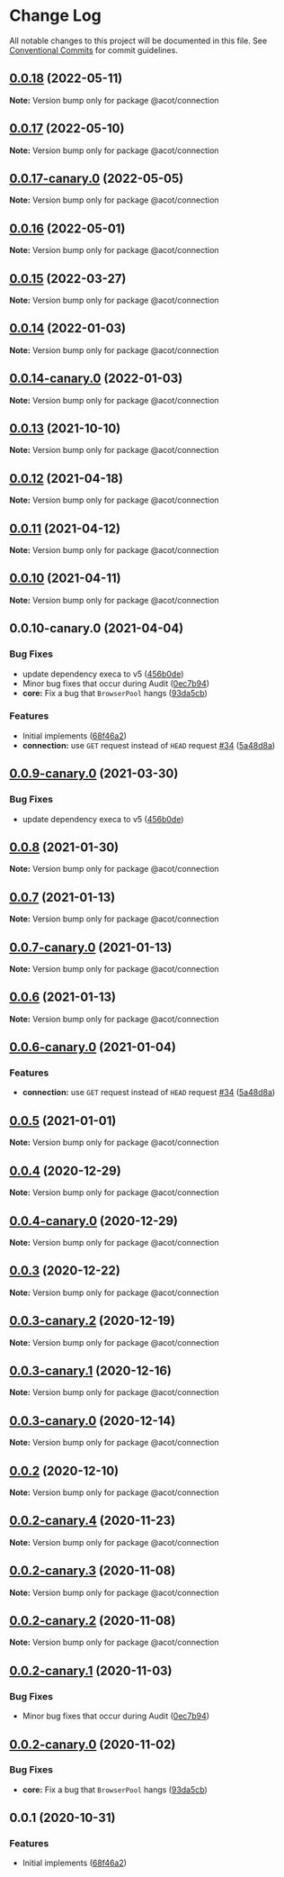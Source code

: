 # Change Log

All notable changes to this project will be documented in this file.
See [Conventional Commits](https://conventionalcommits.org) for commit guidelines.

## [0.0.18](https://github.com/acot-a11y/acot/compare/v0.0.17...v0.0.18) (2022-05-11)

**Note:** Version bump only for package @acot/connection

## [0.0.17](https://github.com/acot-a11y/acot/compare/v0.0.17-canary.3...v0.0.17) (2022-05-10)

**Note:** Version bump only for package @acot/connection

## [0.0.17-canary.0](https://github.com/acot-a11y/acot/compare/v0.0.16...v0.0.17-canary.0) (2022-05-05)

**Note:** Version bump only for package @acot/connection

## [0.0.16](https://github.com/acot-a11y/acot/compare/v0.0.15...v0.0.16) (2022-05-01)

**Note:** Version bump only for package @acot/connection

## [0.0.15](https://github.com/acot-a11y/acot/compare/v0.0.14...v0.0.15) (2022-03-27)

**Note:** Version bump only for package @acot/connection

## [0.0.14](https://github.com/acot-a11y/acot/compare/v0.0.14-canary.2...v0.0.14) (2022-01-03)

**Note:** Version bump only for package @acot/connection

## [0.0.14-canary.0](https://github.com/acot-a11y/acot/compare/v0.0.13...v0.0.14-canary.0) (2022-01-03)

**Note:** Version bump only for package @acot/connection

## [0.0.13](https://github.com/acot-a11y/acot/compare/v0.0.13-canary.0...v0.0.13) (2021-10-10)

**Note:** Version bump only for package @acot/connection

## [0.0.12](https://github.com/acot-a11y/acot/compare/v0.0.11...v0.0.12) (2021-04-18)

**Note:** Version bump only for package @acot/connection

## [0.0.11](https://github.com/acot-a11y/acot/compare/v0.0.10...v0.0.11) (2021-04-12)

**Note:** Version bump only for package @acot/connection

## [0.0.10](https://github.com/acot-a11y/acot/compare/v0.0.10-canary.0...v0.0.10) (2021-04-11)

**Note:** Version bump only for package @acot/connection

## 0.0.10-canary.0 (2021-04-04)

### Bug Fixes

- update dependency execa to v5 ([456b0de](https://github.com/acot-a11y/acot/commit/456b0dec9695853acb711a90b676078fb7c45fb9))
- Minor bug fixes that occur during Audit ([0ec7b94](https://github.com/acot-a11y/acot/commit/0ec7b94e8f885cb45aae351d0279033367b8d94c))
- **core:** Fix a bug that `BrowserPool` hangs ([93da5cb](https://github.com/acot-a11y/acot/commit/93da5cbdf28508e4e3cf95983bf710d1675ff3da))

### Features

- Initial implements ([68f46a2](https://github.com/acot-a11y/acot/commit/68f46a250de7793795678ece40d23d927ddd075c))
- **connection:** use `GET` request instead of `HEAD` request [#34](https://github.com/acot-a11y/acot/issues/34) ([5a48d8a](https://github.com/acot-a11y/acot/commit/5a48d8ae9bcab53137cdd842f48fb8a17d9edc36))

## [0.0.9-canary.0](https://github.com/acot-a11y/acot/compare/@acot/connection@0.0.8...@acot/connection@0.0.9-canary.0) (2021-03-30)

### Bug Fixes

- update dependency execa to v5 ([456b0de](https://github.com/acot-a11y/acot/commit/456b0dec9695853acb711a90b676078fb7c45fb9))

## [0.0.8](https://github.com/acot-a11y/acot/compare/@acot/connection@0.0.7...@acot/connection@0.0.8) (2021-01-30)

**Note:** Version bump only for package @acot/connection

## [0.0.7](https://github.com/acot-a11y/acot/compare/@acot/connection@0.0.7-canary.0...@acot/connection@0.0.7) (2021-01-13)

**Note:** Version bump only for package @acot/connection

## [0.0.7-canary.0](https://github.com/acot-a11y/acot/compare/@acot/connection@0.0.6...@acot/connection@0.0.7-canary.0) (2021-01-13)

**Note:** Version bump only for package @acot/connection

## [0.0.6](https://github.com/acot-a11y/acot/compare/@acot/connection@0.0.6-canary.0...@acot/connection@0.0.6) (2021-01-13)

**Note:** Version bump only for package @acot/connection

## [0.0.6-canary.0](https://github.com/acot-a11y/acot/compare/@acot/connection@0.0.5...@acot/connection@0.0.6-canary.0) (2021-01-04)

### Features

- **connection:** use `GET` request instead of `HEAD` request [#34](https://github.com/acot-a11y/acot/issues/34) ([5a48d8a](https://github.com/acot-a11y/acot/commit/5a48d8ae9bcab53137cdd842f48fb8a17d9edc36))

## [0.0.5](https://github.com/acot-a11y/acot/compare/@acot/connection@0.0.4...@acot/connection@0.0.5) (2021-01-01)

**Note:** Version bump only for package @acot/connection

## [0.0.4](https://github.com/acot-a11y/acot/compare/@acot/connection@0.0.4-canary.0...@acot/connection@0.0.4) (2020-12-29)

**Note:** Version bump only for package @acot/connection

## [0.0.4-canary.0](https://github.com/acot-a11y/acot/compare/@acot/connection@0.0.3...@acot/connection@0.0.4-canary.0) (2020-12-29)

**Note:** Version bump only for package @acot/connection

## [0.0.3](https://github.com/acot-a11y/acot/compare/@acot/connection@0.0.3-canary.2...@acot/connection@0.0.3) (2020-12-22)

**Note:** Version bump only for package @acot/connection

## [0.0.3-canary.2](https://github.com/acot-a11y/acot/compare/@acot/connection@0.0.3-canary.1...@acot/connection@0.0.3-canary.2) (2020-12-19)

**Note:** Version bump only for package @acot/connection

## [0.0.3-canary.1](https://github.com/acot-a11y/acot/compare/@acot/connection@0.0.3-canary.0...@acot/connection@0.0.3-canary.1) (2020-12-16)

**Note:** Version bump only for package @acot/connection

## [0.0.3-canary.0](https://github.com/acot-a11y/acot/compare/@acot/connection@0.0.2...@acot/connection@0.0.3-canary.0) (2020-12-14)

**Note:** Version bump only for package @acot/connection

## [0.0.2](https://github.com/acot-a11y/acot/compare/@acot/connection@0.0.2-canary.4...@acot/connection@0.0.2) (2020-12-10)

**Note:** Version bump only for package @acot/connection

## [0.0.2-canary.4](https://github.com/acot-a11y/acot/compare/@acot/connection@0.0.2-canary.3...@acot/connection@0.0.2-canary.4) (2020-11-23)

**Note:** Version bump only for package @acot/connection

## [0.0.2-canary.3](https://github.com/acot-a11y/acot/compare/@acot/connection@0.0.2-canary.2...@acot/connection@0.0.2-canary.3) (2020-11-08)

**Note:** Version bump only for package @acot/connection

## [0.0.2-canary.2](https://github.com/acot-a11y/acot/compare/@acot/connection@0.0.2-canary.1...@acot/connection@0.0.2-canary.2) (2020-11-08)

**Note:** Version bump only for package @acot/connection

## [0.0.2-canary.1](https://github.com/acot-a11y/acot/compare/@acot/connection@0.0.2-canary.0...@acot/connection@0.0.2-canary.1) (2020-11-03)

### Bug Fixes

- Minor bug fixes that occur during Audit ([0ec7b94](https://github.com/acot-a11y/acot/commit/0ec7b94e8f885cb45aae351d0279033367b8d94c))

## [0.0.2-canary.0](https://github.com/acot-a11y/acot/compare/@acot/connection@0.0.1...@acot/connection@0.0.2-canary.0) (2020-11-02)

### Bug Fixes

- **core:** Fix a bug that `BrowserPool` hangs ([93da5cb](https://github.com/acot-a11y/acot/commit/93da5cbdf28508e4e3cf95983bf710d1675ff3da))

## 0.0.1 (2020-10-31)

### Features

- Initial implements ([68f46a2](https://github.com/acot-a11y/acot/commit/68f46a250de7793795678ece40d23d927ddd075c))
